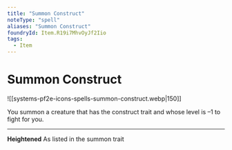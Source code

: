 ```yaml
---
title: "Summon Construct"
noteType: "spell"
aliases: "Summon Construct"
foundryId: Item.R19i7MhvOyJf2Iio
tags:
  - Item
---
```


# Summon Construct
![[systems-pf2e-icons-spells-summon-construct.webp|150]]

You summon a creature that has the construct trait and whose level is –1 to fight for you.

* * *

**Heightened** As listed in the summon trait
